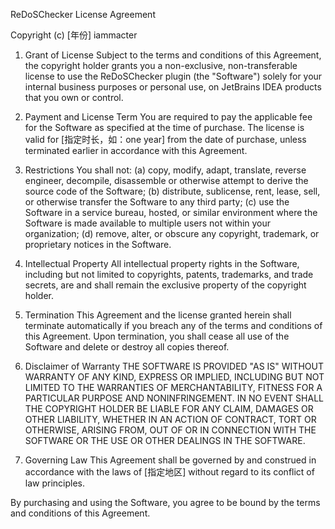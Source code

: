 ReDoSChecker License Agreement

Copyright (c) [年份] iammacter

1. Grant of License
   Subject to the terms and conditions of this Agreement, the copyright holder grants you a non-exclusive, non-transferable license to use the ReDoSChecker plugin (the "Software") solely for your internal business purposes or personal use, on JetBrains IDEA products that you own or control.

2. Payment and License Term
   You are required to pay the applicable fee for the Software as specified at the time of purchase. The license is valid for [指定时长，如：one year] from the date of purchase, unless terminated earlier in accordance with this Agreement.

3. Restrictions
   You shall not:
   (a) copy, modify, adapt, translate, reverse engineer, decompile, disassemble or otherwise attempt to derive the source code of the Software;
   (b) distribute, sublicense, rent, lease, sell, or otherwise transfer the Software to any third party;
   (c) use the Software in a service bureau, hosted, or similar environment where the Software is made available to multiple users not within your organization;
   (d) remove, alter, or obscure any copyright, trademark, or proprietary notices in the Software.

4. Intellectual Property
   All intellectual property rights in the Software, including but not limited to copyrights, patents, trademarks, and trade secrets, are and shall remain the exclusive property of the copyright holder.

5. Termination
   This Agreement and the license granted herein shall terminate automatically if you breach any of the terms and conditions of this Agreement. Upon termination, you shall cease all use of the Software and delete or destroy all copies thereof.

6. Disclaimer of Warranty
   THE SOFTWARE IS PROVIDED "AS IS" WITHOUT WARRANTY OF ANY KIND, EXPRESS OR IMPLIED, INCLUDING BUT NOT LIMITED TO THE WARRANTIES OF MERCHANTABILITY, FITNESS FOR A PARTICULAR PURPOSE AND NONINFRINGEMENT. IN NO EVENT SHALL THE COPYRIGHT HOLDER BE LIABLE FOR ANY CLAIM, DAMAGES OR OTHER LIABILITY, WHETHER IN AN ACTION OF CONTRACT, TORT OR OTHERWISE, ARISING FROM, OUT OF OR IN CONNECTION WITH THE SOFTWARE OR THE USE OR OTHER DEALINGS IN THE SOFTWARE.

7. Governing Law
   This Agreement shall be governed by and construed in accordance with the laws of [指定地区] without regard to its conflict of law principles.

By purchasing and using the Software, you agree to be bound by the terms and conditions of this Agreement.
